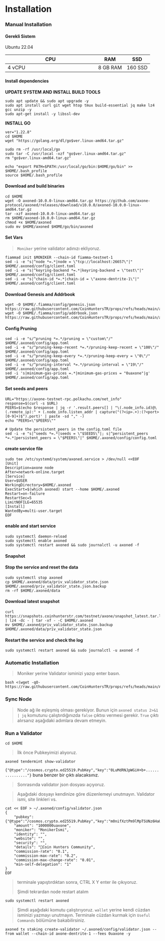 # Installation

### Manual Installation <a href="#installation" id="installation"></a>

#### Gerekli Sistem <a href="#install-dependencies" id="install-dependencies"></a>

Ubuntu 22.04

<table><thead><tr><th width="279">CPU</th><th>RAM</th><th>SSD</th></tr></thead><tbody><tr><td>4 vCPU</td><td>8 GB RAM</td><td>160 SSD</td></tr></tbody></table>

#### Install dependencies <a href="#install-dependencies" id="install-dependencies"></a>

**UPDATE SYSTEM AND INSTALL BUILD TOOLS**

```
sudo apt update && sudo apt upgrade -y
sudo apt install curl git wget htop tmux build-essential jq make lz4 gcc unzip -y
sudo apt-get install -y libssl-dev
```

**INSTALL GO**

```
ver="1.22.8" 
cd $HOME 
wget "https://golang.org/dl/go$ver.linux-amd64.tar.gz" 

sudo rm -rf /usr/local/go 
sudo tar -C /usr/local -xzf "go$ver.linux-amd64.tar.gz" 
rm "go$ver.linux-amd64.tar.gz"

echo "export PATH=$PATH:/usr/local/go/bin:$HOME/go/bin" >> $HOME/.bash_profile
source $HOME/.bash_profile    
```

#### Download and build binaries <a href="#download-and-build-binaries" id="download-and-build-binaries"></a>

```
cd $HOME
wget -O axoned-10.0.0-linux-amd64.tar.gz https://github.com/axone-protocol/axoned/releases/download/v10.0.0/axoned-10.0.0-linux-amd64.tar.gz
tar -xzf axoned-10.0.0-linux-amd64.tar.gz
rm $HOME/axoned-10.0.0-linux-amd64.tar.gz
chmod +x $HOME/axoned
sudo mv $HOME/axoned $HOME/go/bin/axoned
```

#### Set Vars

> `Moniker` yerine validator adınızı ekliyoruz.

```
fiammad init $MONIKER --chain-id fiamma-testnet-1
sed -i -e "s|^node *=.*|node = \"tcp://localhost:26657\"|" $HOME/.axoned/config/client.toml
sed -i -e "s|^keyring-backend *=.*|keyring-backend = \"test\"|" $HOME/.axoned/config/client.toml
sed -i -e "s|^chain-id *=.*|chain-id = \"axone-dentrite-1\"|" $HOME/.axoned/config/client.toml
```

#### Download Genesis and Addrbook

```
wget -O $HOME/.fiamma/config/genesis.json  https://raw.githubusercontent.com/CoinHuntersTR/props/refs/heads/main/axone/genesis.json
wget -O $HOME/.fiamma/config/addrbook.json  https://raw.githubusercontent.com/CoinHuntersTR/props/refs/heads/main/axone/addrbook.json
```

#### Config Pruning

```
sed -i -e "s/^pruning *=.*/pruning = \"custom\"/" $HOME/.axoned/config/app.toml
sed -i -e "s/^pruning-keep-recent *=.*/pruning-keep-recent = \"100\"/" $HOME/.axoned/config/app.toml
sed -i -e "s/^pruning-keep-every *=.*/pruning-keep-every = \"0\"/" $HOME/.axoned/config/app.toml
sed -i -e "s/^pruning-interval *=.*/pruning-interval = \"19\"/" $HOME/.axoned/config/app.toml
sed -i 's|minimum-gas-prices =.*|minimum-gas-prices = "0uaxone"|g' $HOME/.axoned/config/app.toml
```

#### Set seeds and peers

```
URL="https://axone-testnet-rpc.polkachu.com/net_info"
response=$(curl -s $URL)
PEERS=$(echo $response | jq -r '.result.peers[] | "\(.node_info.id)@\(.remote_ip):" + (.node_info.listen_addr | capture("(?<ip>.+):(?<port>[0-9]+)$").port)' | paste -sd "," -)
echo "PEERS=\"$PEERS\""

# Update the persistent_peers in the config.toml file
sed -i -e "s|^seeds *=.*|seeds = \"$SEEDS\"|; s|^persistent_peers *=.*|persistent_peers = \"$PEERS\"|" $HOME/.axoned/config/config.toml
```

#### create service file

```
sudo tee /etc/systemd/system/axoned.service > /dev/null <<EOF
[Unit]
Description=axone node
After=network-online.target
[Service]
User=$USER
WorkingDirectory=$HOME/.axoned
ExecStart=$(which axoned) start --home $HOME/.axoned
Restart=on-failure
RestartSec=5
LimitNOFILE=65535
[Install]
WantedBy=multi-user.target
EOF
```

#### enable and start service

```
sudo systemctl daemon-reload
sudo systemctl enable axoned
sudo systemctl restart axoned && sudo journalctl -u axoned -f
```

#### Snapshot

#### Stop the service and reset the data <a href="#stop-the-service-and-reset-the-data" id="stop-the-service-and-reset-the-data"></a>

```
sudo systemctl stop axoned
cp $HOME/.axoned/data/priv_validator_state.json $HOME/.axoned/priv_validator_state.json.backup
rm -rf $HOME/.axoned/data
```

#### Download latest snapshot <a href="#download-latest-snapshot" id="download-latest-snapshot"></a>

```
curl https://snapshots.coinhunterstr.com/testnet/axone/snapshot_latest.tar.lz4 | lz4 -dc - | tar -xf - -C $HOME/.axoned
mv $HOME/.axoned/priv_validator_state.json.backup $HOME/.axoned/data/priv_validator_state.json
```

#### Restart the service and check the log <a href="#restart-the-service-and-check-the-log" id="restart-the-service-and-check-the-log"></a>

```
sudo systemctl restart axoned && sudo journalctl -u axoned -f
```

### Automatic Installation <a href="#auto-installation" id="auto-installation"></a>

> Moniker yerine Validator isminizi yazıp enter basın.

```
bash <(wget -qO- https://raw.githubusercontent.com/CoinHuntersTR/props/refs/heads/main/AutoInstall/axone.sh)
```

### Sync Node

> Node ağ ile eşleşmiş olması gerekiyor. Bunun için `axoned status 2>&1 | jq` komutunu çalıştırdığınızda `false` çıktısı vermesi gerekir. `True` çıktı alırsanız aşağıdaki adımlara devam etmeyin.

### Run a Validator

```
cd $HOME
```

> İlk önce Pubkeyimizi alıyoruz.

```
axoned tendermint show-validator
```

`{"@type":"/cosmos.crypto.ed25519.PubKey","key":"0LuMdRNJpWGiH+b+................"}` buna benzer bir çıktı alacaksınız.

> Sonrasında validator json dosyası açıyoruz.

> Aşağıdaki dosyayı kendinize göre düzenlemeyi unutmayın. Validator ismi, site linkleri vs.

```
cat << EOF > ~/.axoned/config/validator.json
{
	"pubkey": {"@type":"/cosmos.crypto.ed25519.PubKey","key":"m0nifXztPm9lMpTSUNz6HaUXK26oJLRAdVqhUZJY/QU="},
	"amount": "1000000uaxone",
	"moniker": "Monikerİsmi",
	"identity": "",
	"website": "",
	"security": "",
	"details": "👑Coin Hunters Community",
	"commission-rate": "0.1",
	"commission-max-rate": "0.2",
	"commission-max-change-rate": "0.01",
	"min-self-delegation": "1"
}
EOF
```

> terminale yapıştırdıktan sonra, CTRL X Y enter ile çıkıyoruz.
>
> Şimdi tekrardan node restart atalım

```
sudo systemctl restart axoned
```

> Şimdi aşağıdaki komutu çalıştırıyoruz. `wallet` yerine kendi cüzdan isminizi yazmayı unutmayın. Terminale cüzdan kurmak için `Useful Commands` bölümüne bakabilirsiniz.

```
axoned tx staking create-validator ~/.axoned/config/validator.json --from wallet --chain-id axone-dentrite-1 --fees 0uaxone -y
```
